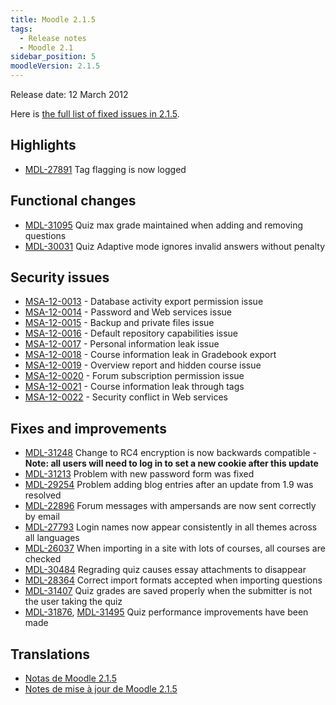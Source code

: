 ```yaml
---
title: Moodle 2.1.5
tags:
  - Release notes
  - Moodle 2.1
sidebar_position: 5
moodleVersion: 2.1.5
---
```

Release date: 12 March 2012

Here is [the full list of fixed issues in 2.1.5](http://tracker.moodle.org/secure/IssueNavigator!executeAdvanced.jspa?jqlQuery=project+%3D+mdl+AND+resolution+%3D+fixed+AND+fixVersion+in+%28%222.1.5%22%29+ORDER+BY+priority+DESC&runQuery=true&clear=true).

## Highlights

- [MDL-27891](https://tracker.moodle.org/browse/MDL-27891) Tag flagging is now logged

## Functional changes

- [MDL-31095](https://tracker.moodle.org/browse/MDL-31095) Quiz max grade maintained when adding and removing questions
- [MDL-30031](https://tracker.moodle.org/browse/MDL-30031) Quiz Adaptive mode ignores invalid answers without penalty

## Security issues

- [MSA-12-0013](http://moodle.org/mod/forum/discuss.php?d=198621) - Database activity export permission issue
- [MSA-12-0014](http://moodle.org/mod/forum/discuss.php?d=198622) - Password and Web services issue
- [MSA-12-0015](http://moodle.org/mod/forum/discuss.php?d=198623) - Backup and private files issue
- [MSA-12-0016](http://moodle.org/mod/forum/discuss.php?d=198624) - Default repository capabilities issue
- [MSA-12-0017](http://moodle.org/mod/forum/discuss.php?d=198625) - Personal information leak issue
- [MSA-12-0018](http://moodle.org/mod/forum/discuss.php?d=198627) - Course information leak in Gradebook export
- [MSA-12-0019](http://moodle.org/mod/forum/discuss.php?d=198628) - Overview report and hidden course issue
- [MSA-12-0020](http://moodle.org/mod/forum/discuss.php?d=198629) - Forum subscription permission issue
- [MSA-12-0021](http://moodle.org/mod/forum/discuss.php?d=198630) - Course information leak through tags
- [MSA-12-0022](http://moodle.org/mod/forum/discuss.php?d=198631) - Security conflict in Web services

## Fixes and improvements

- [MDL-31248](https://tracker.moodle.org/browse/MDL-31248) Change to RC4 encryption is now backwards compatible - **Note: all users will need to log in to set a new cookie after this update**
- [MDL-31213](https://tracker.moodle.org/browse/MDL-31213) Problem with new password form was fixed
- [MDL-29254](https://tracker.moodle.org/browse/MDL-29254) Problem adding blog entries after an update from 1.9 was resolved
- [MDL-22896](https://tracker.moodle.org/browse/MDL-22896) Forum messages with ampersands are now sent correctly by email
- [MDL-27793](https://tracker.moodle.org/browse/MDL-27793) Login names now appear consistently in all themes across all languages
- [MDL-26037](https://tracker.moodle.org/browse/MDL-26037) When importing in a site with lots of courses, all courses are checked
- [MDL-30484](https://tracker.moodle.org/browse/MDL-30484) Regrading quiz causes essay attachments to disappear
- [MDL-28364](https://tracker.moodle.org/browse/MDL-28364) Correct import formats accepted when importing questions
- [MDL-31407](https://tracker.moodle.org/browse/MDL-31407) Quiz grades are saved properly when the submitter is not the user taking the quiz
- [MDL-31876](https://tracker.moodle.org/browse/MDL-31876), [MDL-31495](https://tracker.moodle.org/browse/MDL-31495) Quiz performance improvements have been made

## Translations

- [Notas de Moodle 2.1.5](https://docs.moodle.org/es/Notas_de_Moodle_2.1.5)
- [Notes de mise à jour de Moodle 2.1.5](https://docs.moodle.org/fr/Notes_de_mise_à_jour_de_Moodle_2.1.5)
